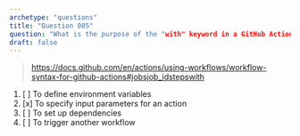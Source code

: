 ```yaml
---
archetype: "questions"
title: "Question 085"
question: "What is the purpose of the "with" keyword in a GitHub Actions workflow?"
draft: false
---
```



> https://docs.github.com/en/actions/using-workflows/workflow-syntax-for-github-actions#jobsjob_idstepswith
1. [ ] To define environment variables
1. [x] To specify input parameters for an action
1. [ ] To set up dependencies
1. [ ] To trigger another workflow
